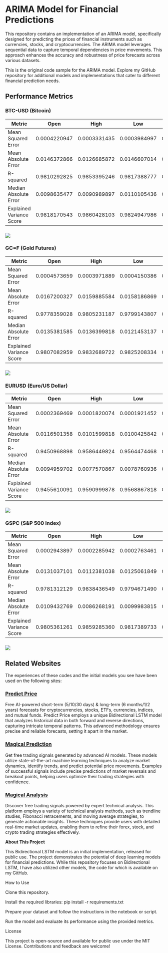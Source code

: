 # **ARIMA Model for Financial Predictions**



This repository contains an implementation of an ARIMA model, specifically designed for predicting the prices of financial instruments such as currencies, stocks, and cryptocurrencies. The ARIMA model leverages sequential data to capture temporal dependencies in price movements. This approach enhances the accuracy and robustness of price forecasts across various datasets.

This is the original code sample for the ARIMA model. Explore my GitHub repository for additional models and implementations that cater to different financial prediction needs.



## **Performance Metrics**

### 

### **BTC-USD (Bitcoin)**

| Metric | Open | High | Low | Close |
| ----- | ----- | ----- | ----- | ----- |
| Mean Squared Error | 0.0004220947 | 0.0003331435 | 0.0003984997 | 0.0004212805 |
| Mean Absolute Error | 0.0146372866 | 0.0126685872 | 0.0146607014 | 0.0146472946 |
| R-squared | 0.9810292825 | 0.9853395246 | 0.9817388777 | 0.9815021491 |
| Median Absolute Error | 0.0098635477 | 0.0090989897 | 0.0110105436 | 0.0099024771 |
| Explained Variance Score | 0.9818170543 | 0.9860428103 | 0.9824947986 | 0.9822664621 |


### **![][image1]**

### **GC=F (Gold Futures)**

| Metric | Open | High | Low | Close |
| ----- | ----- | ----- | ----- | ----- |
| Mean Squared Error | 0.0004573659 | 0.0003971889 | 0.0004150386 | 0.0004928941 |
| Mean Absolute Error | 0.0167200327 | 0.0159885584 | 0.0158186869 | 0.0180250496 |
| R-squared | 0.9778359028 | 0.9805231187 | 0.9799143807 | 0.9758534936 |
| Median Absolute Error | 0.0135381585 | 0.0136399818 | 0.0121453137 | 0.0159585536 |
| Explained Variance Score | 0.9807082959 | 0.9832689722 | 0.9825208334 | 0.9786981397 |


### **![][image2]**

### **EURUSD (Euro/US Dollar)**


| Metric | Open | High | Low | Close |
| ----- | ----- | ----- | ----- | ----- |
| Mean Squared Error | 0.0002369469 | 0.0001820074 | 0.0001921452 | 0.0002373472 |
| Mean Absolute Error | 0.0116501358 | 0.0101599818 | 0.0100425842 | 0.0116962016 |
| R-squared | 0.9450968898 | 0.9586449824 | 0.9564474468 | 0.9451307259 |
| Median Absolute Error | 0.0094959702 | 0.0077570867 | 0.0078760936 | 0.0094959108 |
| Explained Variance Score | 0.9455610091 | 0.9590999878 | 0.9568867818 | 0.9456283529 |


### 

### **![][image3]**

### **GSPC (S\&P 500 Index)**


| Metric | Open | High | Low | Close |
| ----- | ----- | ----- | ----- | ----- |
| Mean Squared Error | 0.0002943897 | 0.0002285942 | 0.0002763461 | 0.0003238685 |
| Mean Absolute Error | 0.0131037101 | 0.0112381038 | 0.0125061849 | 0.0138794599 |
| R-squared | 0.9781312129 | 0.9838436549 | 0.9794671490 | 0.9771475967 |
| Median Absolute Error | 0.0109432769 | 0.0086268191 | 0.0099983815 | 0.0114295848 |
| Explained Variance Score | 0.9805361261 | 0.9859285360 | 0.9817389733 | 0.9797225138 |


### **![][image4]**

## **Related Websites**


The experiences of these codes and the initial models you see have been used on the following sites:

### [**Predict Price**](https://predict-price.com/)

Free AI-powered short-term (5/10/30 days) & long-term (6 months/1/2 years) forecasts for cryptocurrencies, stocks, ETFs, currencies, indices, and mutual funds. Predict Price employs a unique Bidirectional LSTM model that analyzes historical data in both forward and reverse directions, capturing intricate temporal patterns. This advanced methodology ensures precise and reliable forecasts, setting it apart in the market.

### [**Magical Prediction**](https://magicalprediction.com/)

Get free trading signals generated by advanced AI models. These models utilize state-of-the-art machine learning techniques to analyze market dynamics, identify trends, and predict potential price movements. Examples of successful signals include precise predictions of market reversals and breakout points, helping users optimize their trading strategies with confidence.

### [**Magical Analysis**](https://magicalanalysis.com/)

Discover free trading signals powered by expert technical analysis. This platform employs a variety of technical analysis methods, such as trendline studies, Fibonacci retracements, and moving average strategies, to generate actionable insights. These techniques provide users with detailed real-time market updates, enabling them to refine their forex, stock, and crypto trading strategies effectively.

**About This Project**

This Bidirectional LSTM model is an initial implementation, released for public use. The project demonstrates the potential of deep learning models for financial predictions. While this repository focuses on Bidirectional LSTM, I have also utilized other models, the code for which is available on my GitHub.

How to Use

Clone this repository.

Install the required libraries: pip install \-r requirements.txt

Prepare your dataset and follow the instructions in the notebook or script.

Run the model and evaluate its performance using the provided metrics.

License

This project is open-source and available for public use under the MIT License. Contributions and feedback are welcome\!

[image1]: <https://raw.githubusercontent.com/taleblou/ARIMA-Price-Prediction/refs/heads/main/Plot/ARIMA_BTC-USD.png>
[image2]: <https://raw.githubusercontent.com/taleblou/ARIMA-Price-Prediction/refs/heads/main/Plot/ARIMA_GC%3DF.png>
[image3]: <https://raw.githubusercontent.com/taleblou/ARIMA-Price-Prediction/refs/heads/main/Plot/ARIMA_EURUSD%3DX.png>
[image4]: <https://raw.githubusercontent.com/taleblou/ARIMA-Price-Prediction/refs/heads/main/Plot/ARIMA_%5EGSPC.png>
